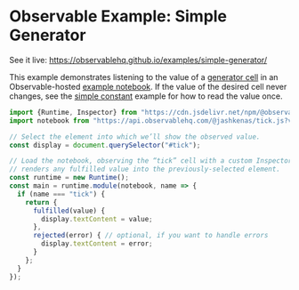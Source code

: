 # Observable Example: Simple Generator

See it live: https://observablehq.github.io/examples/simple-generator/

This example demonstrates listening to the value of a [generator cell](https://observablehq.com/@observablehq/introduction-to-generators) in an Observable-hosted [example notebook](https://observablehq.com/@jashkenas/tick). If the value of the desired cell never changes, see the [simple constant](../simple-constant/) example for how to read the value once.

```js
import {Runtime, Inspector} from "https://cdn.jsdelivr.net/npm/@observablehq/runtime@4/dist/runtime.js";
import notebook from "https://api.observablehq.com/@jashkenas/tick.js?v=3";

// Select the element into which we’ll show the observed value.
const display = document.querySelector("#tick");

// Load the notebook, observing the “tick” cell with a custom Inspector that
// renders any fulfilled value into the previously-selected element.
const runtime = new Runtime();
const main = runtime.module(notebook, name => {
  if (name === "tick") {
    return {
      fulfilled(value) {
        display.textContent = value;
      },
      rejected(error) { // optional, if you want to handle errors
        display.textContent = error;
      }
    };
  }
});
```
